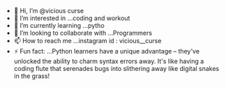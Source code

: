 - 👋 Hi, I’m @vicious curse
- 👀 I’m interested in ...coding and workout
- 🌱 I’m currently learning ...pytho
- 💞️ I’m looking to collaborate with ...Programmers
- 📫 How to reach me ...instagram id : vicious__curse
- ⚡ Fun fact: ...Python learners have a unique advantage – they've unlocked the ability to charm syntax errors away. It's like having a coding flute that serenades bugs into slithering away like digital snakes in the grass!
